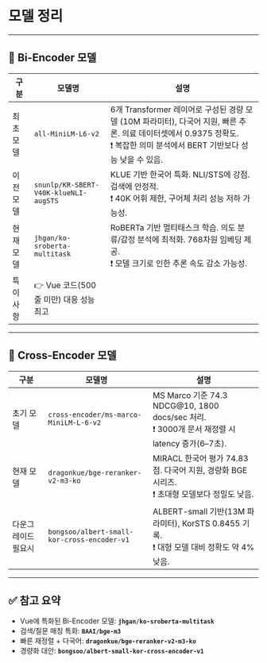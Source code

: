 # 모델 정리

---

## 🔁 Bi-Encoder 모델

| 구분        | 모델명                                      | 설명 |
|------------|---------------------------------------------|------|
| 최초 모델   | `all-MiniLM-L6-v2`                          | 6개 Transformer 레이어로 구성된 경량 모델 (10M 파라미터), 다국어 지원, 빠른 추론. 의료 데이터셋에서 0.9375 정확도.<br>❗ 복잡한 의미 분석에서 BERT 기반보다 성능 낮을 수 있음. |
| 이전 모델   | `snunlp/KR-SBERT-V40K-klueNLI-augSTS`       | KLUE 기반 한국어 특화. NLI/STS에 강점. 검색에 안정적.<br>❗ 40K 어휘 제한, 구어체 처리 성능 저하 가능성. |
| 현재 모델   | `jhgan/ko-sroberta-multitask`               | RoBERTa 기반 멀티태스크 학습. 의도 분류/감정 분석에 최적화. 768차원 임베딩 제공.<br>❗ 모델 크기로 인한 추론 속도 감소 가능성. |
| 특이사항    | 👉 Vue 코드(500줄 미만) 대응 성능 최고 |

---

## 🔀 Cross-Encoder 모델

| 구분              | 모델명                                           | 설명 |
|------------------|--------------------------------------------------|------|
| 초기 모델         | `cross-encoder/ms-marco-MiniLM-L-6-v2`           | MS Marco 기준 74.3 NDCG@10, 1800 docs/sec 처리.<br>❗ 3000개 문서 재정렬 시 latency 증가(6–7초). |
| 현재 모델         | `dragonkue/bge-reranker-v2-m3-ko`                | MIRACL 한국어 평가 74.83점. 다국어 지원, 경량화 BGE 시리즈.<br>❗ 초대형 모델보다 정밀도 낮음. |
| 다운그레이드 필요시 | `bongsoo/albert-small-kor-cross-encoder-v1`      | ALBERT-small 기반(13M 파라미터), KorSTS 0.8455 기록.<br>❗ 대형 모델 대비 정확도 약 4% 낮음. |

---

## ✅ 참고 요약

- Vue에 특화된 Bi-Encoder 모델: **`jhgan/ko-sroberta-multitask`**
- 검색/질문 매칭 특화: **`BAAI/bge-m3`**
- 빠른 재정렬 + 다국어: **`dragonkue/bge-reranker-v2-m3-ko`**
- 경량화 대안: **`bongsoo/albert-small-kor-cross-encoder-v1`**
